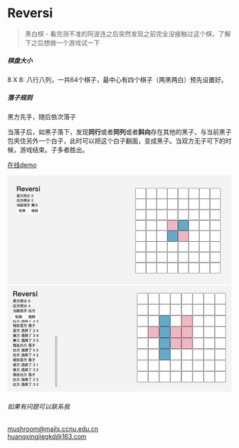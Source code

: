 # Reversi

>  黑白棋 - 看完测不准的阿波连之后突然发现之前完全没接触过这个棋，了解下之后想做一个游戏试一下

##### 棋盘大小

8 X 8: 八行八列，一共64个棋子，最中心有四个棋子（两黑两白）预先设置好。

##### 落子规则

黑方先手，随后依次落子

当落子后，如黑子落下，发现**同行**或者**同列**或者**斜向**存在其他的黑子，与当前黑子包夹住另外一个白子，此时可以把这个白子翻面，变成黑子。当双方无子可下的时候，游戏结束。子多者胜出。

[在线demo](https://mushrr.github.io/Reversi/index)

![主界面](https://github.com/Mushrr/Reversi/blob/main/img/mainwindow.png)
![游戏进行终](https://github.com/Mushrr/Reversi/blob/main/img/gaming.png)


###### 如果有问题可以联系我

mushroom@mails.ccnu.edu.cn  
huangxingjiegkd@163.com
